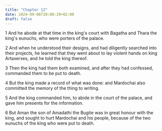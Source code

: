 ```yaml
---
title: "Chapter 12"
date: 2024-09-06T20:00:29+02:00
draft: false
---
```



1 And he abode at that time in the king's court with Bagatha and Thara the king's eunuchs, who were porters of the palace.

2 And when he understood their designs, and had diligently searched into their projects, he learned that they went about to lay violent hands on king Artaxerxes, and he told the king thereof.

3 Then the king had them both examined, and after they had confessed, commanded them to be put to death.

4 But the king made a record of what was done: and Mardochai also committed the memory of the thing to writing.

5 And the king commanded him, to abide in the court of the palace, and gave him presents for the information.

6 But Aman the son of Amadathi the Bugite was in great honour with the king, and sought to hurt Mardochai and his people, because of the two eunuchs of the king who were put to death.

